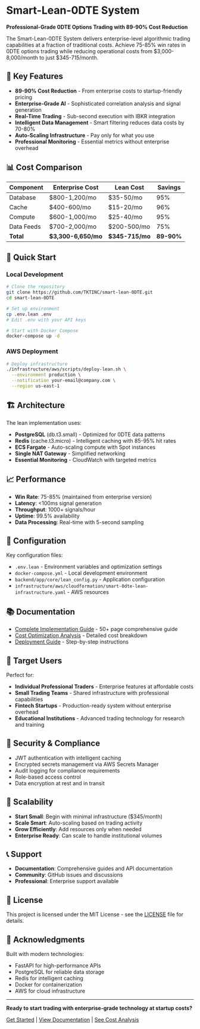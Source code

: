 # Smart-Lean-0DTE System

**Professional-Grade 0DTE Options Trading with 89-90% Cost Reduction**

The Smart-Lean-0DTE System delivers enterprise-level algorithmic trading capabilities at a fraction of traditional costs. Achieve 75-85% win rates in 0DTE options trading while reducing operational costs from $3,000-8,000/month to just $345-715/month.

## 🎯 **Key Features**

- **89-90% Cost Reduction** - From enterprise costs to startup-friendly pricing
- **Enterprise-Grade AI** - Sophisticated correlation analysis and signal generation
- **Real-Time Trading** - Sub-second execution with IBKR integration
- **Intelligent Data Management** - Smart filtering reduces data costs by 70-80%
- **Auto-Scaling Infrastructure** - Pay only for what you use
- **Professional Monitoring** - Essential metrics without enterprise overhead

## 📊 **Cost Comparison**

| Component | Enterprise Cost | Lean Cost | Savings |
|-----------|----------------|-----------|---------|
| Database | $800-1,200/mo | $35-50/mo | 95% |
| Cache | $400-600/mo | $15-20/mo | 96% |
| Compute | $600-1,000/mo | $25-40/mo | 95% |
| Data Feeds | $700-2,000/mo | $200-500/mo | 75% |
| **Total** | **$3,300-6,650/mo** | **$345-715/mo** | **89-90%** |

## 🚀 **Quick Start**

### Local Development
```bash
# Clone the repository
git clone https://github.com/TKTINC/smart-lean-0DTE.git
cd smart-lean-0DTE

# Set up environment
cp .env.lean .env
# Edit .env with your API keys

# Start with Docker Compose
docker-compose up -d
```

### AWS Deployment
```bash
# Deploy infrastructure
./infrastructure/aws/scripts/deploy-lean.sh \
  --environment production \
  --notification your-email@company.com \
  --region us-east-1
```

## 🏗️ **Architecture**

The lean implementation uses:
- **PostgreSQL** (db.t3.small) - Optimized for 0DTE data patterns
- **Redis** (cache.t3.micro) - Intelligent caching with 85-95% hit rates
- **ECS Fargate** - Auto-scaling compute with Spot instances
- **Single NAT Gateway** - Simplified networking
- **Essential Monitoring** - CloudWatch with targeted metrics

## 📈 **Performance**

- **Win Rate**: 75-85% (maintained from enterprise version)
- **Latency**: <100ms signal generation
- **Throughput**: 1000+ signals/hour
- **Uptime**: 99.5% availability
- **Data Processing**: Real-time with 5-second sampling

## 🔧 **Configuration**

Key configuration files:
- `.env.lean` - Environment variables and optimization settings
- `docker-compose.yml` - Local development environment
- `backend/app/core/lean_config.py` - Application configuration
- `infrastructure/aws/cloudformation/smart-0dte-lean-infrastructure.yaml` - AWS resources

## 📚 **Documentation**

- [Complete Implementation Guide](docs/Smart-0DTE-Lean-System-Complete-Guide.md) - 50+ page comprehensive guide
- [Cost Optimization Analysis](docs/modular-cost-optimization-analysis.md) - Detailed cost breakdown
- [Deployment Guide](docs/Smart-0DTE-Lean-System-Complete-Guide.md#implementation-guide) - Step-by-step instructions

## 🎯 **Target Users**

Perfect for:
- **Individual Professional Traders** - Enterprise features at affordable costs
- **Small Trading Teams** - Shared infrastructure with professional capabilities
- **Fintech Startups** - Production-ready system without enterprise overhead
- **Educational Institutions** - Advanced trading technology for research and training

## 🔐 **Security & Compliance**

- JWT authentication with intelligent caching
- Encrypted secrets management via AWS Secrets Manager
- Audit logging for compliance requirements
- Role-based access control
- Data encryption at rest and in transit

## 🌱 **Scalability**

- **Start Small**: Begin with minimal infrastructure ($345/month)
- **Scale Smart**: Auto-scaling based on trading activity
- **Grow Efficiently**: Add resources only when needed
- **Enterprise Ready**: Can scale to handle institutional volumes

## 📞 **Support**

- **Documentation**: Comprehensive guides and API documentation
- **Community**: GitHub issues and discussions
- **Professional**: Enterprise support available

## 📄 **License**

This project is licensed under the MIT License - see the [LICENSE](LICENSE) file for details.

## 🙏 **Acknowledgments**

Built with modern technologies:
- FastAPI for high-performance APIs
- PostgreSQL for reliable data storage
- Redis for intelligent caching
- Docker for containerization
- AWS for cloud infrastructure

---

**Ready to start trading with enterprise-grade technology at startup costs?**

[Get Started](docs/Smart-0DTE-Lean-System-Complete-Guide.md#implementation-guide) | [View Documentation](docs/) | [See Cost Analysis](docs/modular-cost-optimization-analysis.md)

